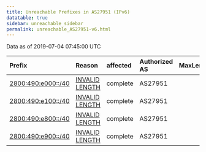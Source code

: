 ```yaml
---
title: Unreachable Prefixes in AS27951 (IPv6)
datatable: true
sidebar: unreachable_sidebar
permalink: unreachable_AS27951-v6.html
---
```


Data as of 2019-07-04 07:45:00 UTC


<div class="datatable-begin"></div>

| Prefix                                                         | Reason                                                                                                       | affected   | Authorized AS   |   MaxLength | Anchor                                         |   unreachable /48s |
|:---------------------------------------------------------------|:-------------------------------------------------------------------------------------------------------------|:-----------|:----------------|------------:|:-----------------------------------------------|-------------------:|
| [2800:490:e000::/40](https://stat.ripe.net/2800:490:e000::/40) | [INVALID LENGTH](https://rpki-validator.ripe.net/announcement-preview?asn=AS27951&prefix=2800:490:e000::/40) | complete   | AS27951         |          36 | [LACNIC](unreachable_LACNIC_RPKI_Root-v6.html) |                256 |
| [2800:490:e100::/40](https://stat.ripe.net/2800:490:e100::/40) | [INVALID LENGTH](https://rpki-validator.ripe.net/announcement-preview?asn=AS27951&prefix=2800:490:e100::/40) | complete   | AS27951         |          36 | [LACNIC](unreachable_LACNIC_RPKI_Root-v6.html) |                256 |
| [2800:490:e800::/40](https://stat.ripe.net/2800:490:e800::/40) | [INVALID LENGTH](https://rpki-validator.ripe.net/announcement-preview?asn=AS27951&prefix=2800:490:e800::/40) | complete   | AS27951         |          36 | [LACNIC](unreachable_LACNIC_RPKI_Root-v6.html) |                256 |
| [2800:490:e900::/40](https://stat.ripe.net/2800:490:e900::/40) | [INVALID LENGTH](https://rpki-validator.ripe.net/announcement-preview?asn=AS27951&prefix=2800:490:e900::/40) | complete   | AS27951         |          36 | [LACNIC](unreachable_LACNIC_RPKI_Root-v6.html) |                256 |

<div class="datatable-end"></div>